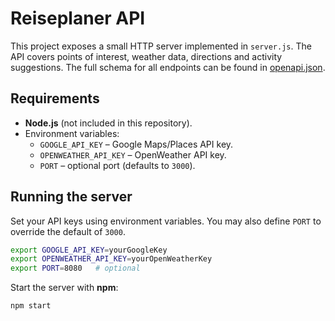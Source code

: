# Reiseplaner API

This project exposes a small HTTP server implemented in `server.js`. The API covers points of interest, weather data, directions and activity suggestions. The full schema for all endpoints can be found in [openapi.json](openapi.json).

## Requirements

- **Node.js** (not included in this repository).
- Environment variables:
  - `GOOGLE_API_KEY` – Google Maps/Places API key.
  - `OPENWEATHER_API_KEY` – OpenWeather API key.
  - `PORT` – optional port (defaults to `3000`).


## Running the server

Set your API keys using environment variables. You may also define `PORT` to override the default of `3000`.

```bash
export GOOGLE_API_KEY=yourGoogleKey
export OPENWEATHER_API_KEY=yourOpenWeatherKey
export PORT=8080   # optional
```

Start the server with **npm**:

```bash
npm start
```
